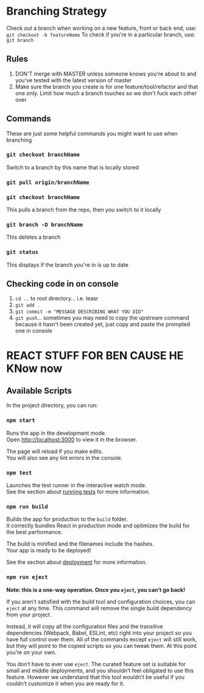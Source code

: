 # Branching Strategy
Check out a branch when working on a new feature, front or back end, use:
`git checkout -b featureName`
To check if you're in a particular branch, use:
`git branch`

## Rules
1. DON'T merge with MASTER unless someone knows you're about to and you've tested with the latest version of master
2. Make sure the branch you create is for one feature/tool/refactor and that one only. Limit how much a branch touches so we don't fuck each other over

## Commands
These are just some helpful commands you might want to use when branching
### `git checkout branchName`
Switch to a branch by this name that is locally stored

### `git pull origin/branchName`
### `git checkout branchName`
This pulls a branch from the repo, then you switch to it locally

### `git branch -D branchName`
This deletes a branch

### `git status`
This displays if the branch you're in is up to date

## Checking code in on console
1. `cd ..` to root directory... i.e. leasr
2. `git add .`
3. `git commit -m "MESSAGE DESCRIBING WHAT YOU DID"`
4. `git push`... sometimes you may need to copy the upstream command because it hasn't been created yet, just copy and paste the prompted one in console

# REACT STUFF FOR BEN CAUSE HE KNow now
## Available Scripts

In the project directory, you can run:

### `npm start`

Runs the app in the development mode.<br>
Open [http://localhost:3000](http://localhost:3000) to view it in the browser.

The page will reload if you make edits.<br>
You will also see any lint errors in the console.

### `npm test`

Launches the test runner in the interactive watch mode.<br>
See the section about [running tests](https://facebook.github.io/create-react-app/docs/running-tests) for more information.

### `npm run build`

Builds the app for production to the `build` folder.<br>
It correctly bundles React in production mode and optimizes the build for the best performance.

The build is minified and the filenames include the hashes.<br>
Your app is ready to be deployed!

See the section about [deployment](https://facebook.github.io/create-react-app/docs/deployment) for more information.

### `npm run eject`

**Note: this is a one-way operation. Once you `eject`, you can’t go back!**

If you aren’t satisfied with the build tool and configuration choices, you can `eject` at any time. This command will remove the single build dependency from your project.

Instead, it will copy all the configuration files and the transitive dependencies (Webpack, Babel, ESLint, etc) right into your project so you have full control over them. All of the commands except `eject` will still work, but they will point to the copied scripts so you can tweak them. At this point you’re on your own.

You don’t have to ever use `eject`. The curated feature set is suitable for small and middle deployments, and you shouldn’t feel obligated to use this feature. However we understand that this tool wouldn’t be useful if you couldn’t customize it when you are ready for it.
